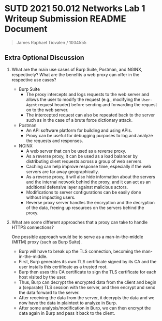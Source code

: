 # SUTD 2021 50.012 Networks Lab 1 Writeup Submission README Document

> James Raphael Tiovalen / 1004555

## Extra Optional Discussion

1. What are the main use cases of Burp Suite, Postman, and NGINX, respectively? What are the benefits a web proxy can offer in the respective use cases?
   - Burp Suite
     - The proxy intercepts and logs requests to the web server and allows the user to modify the request (e.g., modifying the `User-Agent` request header) before sending and forwarding the request on to the web server.
     - The intercepted request can also be repeated back to the server such as in the case of a brute force dictionary attack.
   - Postman
     - An API software platform for building and using APIs.
     - Proxy can be useful for debugging purposes to log and analyze the requests and responses.
   - NGINX
     - A web server that can be used as a reverse proxy.
     - As a reverse proxy, it can be used as a load balancer by distributing client requests across a group of web servers.
     - Caching can help improve response time, especially if the web servers are far away geographically.
     - As a reverse proxy, it will also hide information about the servers and the internal network behind the proxy, and it can act as an additional defensive layer against malicious actors.
     - Modifications to server configurations can be easily done without impacting users.
     - Reverse proxy server handles the encryption and the decryption of the data, freeing up resources on the servers behind the proxy.

2. What are some different approaches that a proxy can take to handle HTTPS connections?

   One possible approach would be to serve as a man-in-the-middle (MITM) proxy (such as Burp Suite).

   - Burp will have to break up the TLS connection, becoming the man-in-the-middle.
   - First, Burp generates its own TLS certificate signed by its CA and the user installs this certificate as a trusted root.
   - Burp then uses this CA certificate to sign the TLS certificate for each host visited by the user.
   - Thus, Burp can decrypt the encrypted data from the client and begin a (separate) TLS session with the server, and then encrypt and send the data forward to the server.
   - After receiving the data from the server, it decrypts the data and we now have the data in plaintext to analyze in Burp.
   - After some analysis/modification in Burp, we can then encrypt the data again in Burp and pass it back to the client.
